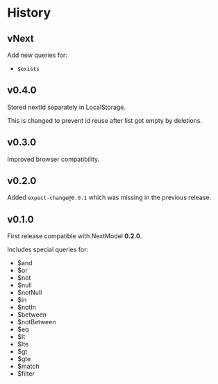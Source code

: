 # History

## vNext

Add new queries for:
* `$exists`

## v0.4.0

Stored nextId separately in LocalStorage.

This is changed to prevent id reuse after list got empty by deletions.

## v0.3.0

Improved browser compatibility.

## v0.2.0

Added `expect-change@0.0.1` which was missing in the previous release.

## v0.1.0

First release compatible with NextModel **0.2.0**.

Includes special queries for:
* $and
* $or
* $not
* $null
* $notNull
* $in
* $notIn
* $between
* $notBetween
* $eq
* $lt
* $lte
* $gt
* $gte
* $match
* $filter
